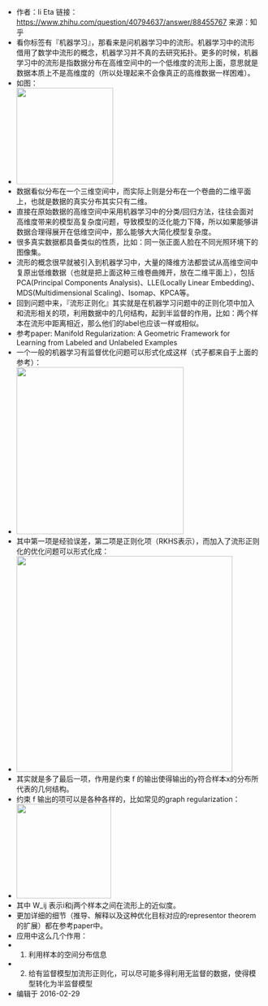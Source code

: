 - 作者：li Eta
  链接：https://www.zhihu.com/question/40794637/answer/88455767
  来源：知乎
- 看你标签有『机器学习』，那看来是问机器学习中的流形。机器学习中的流形借用了数学中流形的概念，机器学习并不真的去研究拓扑。更多的时候，机器学习中的流形是指数据分布在高维空间中的一个低维度的流形上面，意思就是数据本质上不是高维度的（所以处理起来不会像真正的高维数据一样困难）。
- 如图：
- <img src="https://pic2.zhimg.com/50/47f213d67585a7fe64f02e6720ca4f27_720w.jpg?source=1940ef5c" data-rawwidth="190" data-rawheight="197" class="content_image" width="190"/>
- 数据看似分布在一个三维空间中，而实际上则是分布在一个卷曲的二维平面上，也就是数据的真实分布其实只有二维。
- 直接在原始数据的高维空间中采用机器学习中的分类/回归方法，往往会面对高维度带来的模型高复杂度问题，导致模型的泛化能力下降，所以如果能够讲数据合理得展开在低维空间中，那么能够大大简化模型复杂度。
- 很多真实数据都具备类似的性质，比如：同一张正面人脸在不同光照环境下的图像集。
- 流形的概念很早就被引入到机器学习中，大量的降维方法都尝试从高维空间中复原出低维数据（也就是把上面这种三维卷曲摊开，放在二维平面上），包括PCA(Principal Components Analysis)、LLE(Locally Linear Embedding)、MDS(Multidimensional Scaling)、Isomap、KPCA等。
- 回到问题中来，『流形正则化』其实就是在机器学习问题中的正则化项中加入和流形相关的项，利用数据中的几何结构，起到半监督的作用，比如：两个样本在流形中距离相近，那么他们的label也应该一样或相似。
- 参考paper: Manifold Regularization: A Geometric Framework for Learning from Labeled and Unlabeled Examples
- 一个一般的机器学习有监督优化问题可以形式化成这样（式子都来自于上面的参考）：
- <img src="https://pic1.zhimg.com/50/f1f4e1fce466893efb35756bb121cca2_720w.jpg?source=1940ef5c" data-rawwidth="329" data-rawheight="71" class="content_image" width="329"/>
- 其中第一项是经验误差，第二项是正则化项（RKHS表示），而加入了流形正则化的优化问题可以形式化成：
- <img src="https://pic1.zhimg.com/50/77fe796dc7775832fd040ff66b97f88d_720w.jpg?source=1940ef5c" data-rawwidth="425" data-rawheight="70" class="origin_image zh-lightbox-thumb" width="425" data-original="https://pic1.zhimg.com/77fe796dc7775832fd040ff66b97f88d_r.jpg?source=1940ef5c"/>
- 其实就是多了最后一项，作用是约束 f 的输出使得输出的y符合样本x的分布所代表的几何结构。
- 约束 f 输出的项可以是各种各样的，比如常见的graph regularization：
- <img src="https://pica.zhimg.com/50/61ee3ea7880ffaaa5bfe07ff1ff4a2a8_720w.jpg?source=1940ef5c" data-rawwidth="186" data-rawheight="61" class="content_image" width="186"/>
- 其中 W_ij 表示i和j两个样本之间在流形上的近似度。
- 更加详细的细节（推导、解释以及这种优化目标对应的representor theorem的扩展）都在参考paper中。
- 应用中这么几个作用：
-
  1. 利用样本的空间分布信息
-
  2. 给有监督模型加流形正则化，可以尽可能多得利用无监督的数据，使得模型转化为半监督模型
- 编辑于 2016-02-29